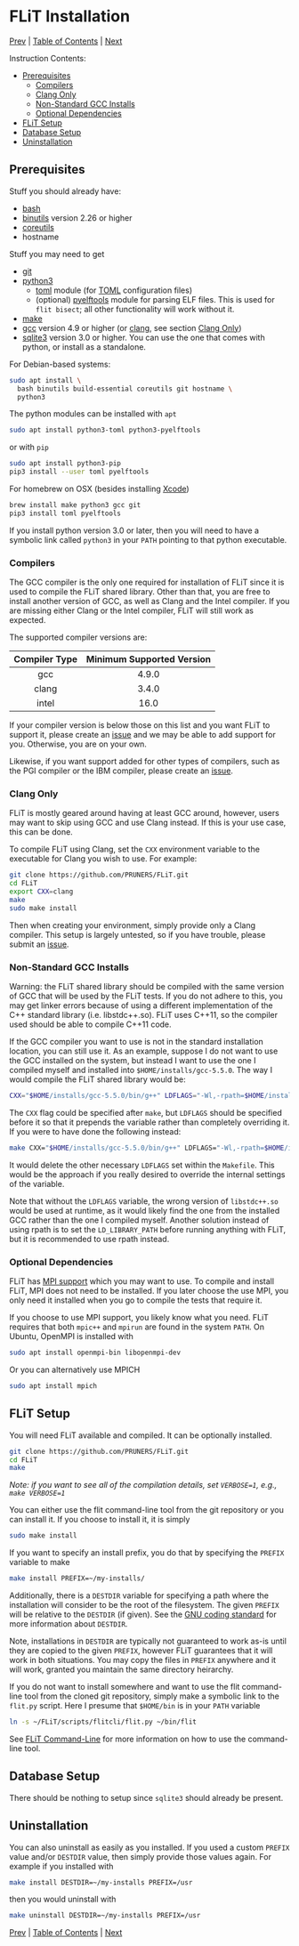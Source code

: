 # FLiT Installation

[Prev](release-notes.md)
|
[Table of Contents](README.md)
|
[Next](litmus-tests.md)

Instruction Contents:

* [Prerequisites](#prerequisites)
  * [Compilers](#compilers)
  * [Clang Only](#clang-only)
  * [Non-Standard GCC Installs](#non-standard-gcc-installs)
  * [Optional Dependencies](#optional-dependencies)
* [FLiT Setup](#flit-setup)
* [Database Setup](#database-setup)
* [Uninstallation](#uninstallation)

## Prerequisites

Stuff you should already have:

* [bash](https://www.gnu.org/software/bash)
* [binutils](https://www.gnu.org/software/binutils) version 2.26 or higher
* [coreutils](https://www.gnu.org/software/coreutils/coreutils.html)
* hostname

Stuff you may need to get

* [git](https://git-scm.com)
* [python3](https://www.python.org)
  * [toml](https://github.com/uiri/toml) module (for
    [TOML](https://github.com/toml-lang/toml) configuration files)
  * (optional) [pyelftools](https://github.com/eliben/pyelftools) module for
    parsing ELF files.  This is used for `flit bisect`; all other functionality
    will work without it.
* [make](https://www.gnu.org/software/make)
* [gcc](https://gcc.gnu.org) version 4.9 or higher (or
  [clang](https://clang.llvm.org), see section [Clang Only](#clang-only))
* [sqlite3](https://sqlite.org) version 3.0 or higher.
  You can use the one that comes with python, or install as a standalone.

For Debian-based systems:

```bash
sudo apt install \
  bash binutils build-essential coreutils git hostname \
  python3
```

The python modules can be installed with `apt`

```bash
sudo apt install python3-toml python3-pyelftools
```

or with `pip`

```bash
sudo apt install python3-pip
pip3 install --user toml pyelftools
```

For homebrew on OSX (besides installing [Xcode](https://developer.apple.com/xcode))

```bash
brew install make python3 gcc git
pip3 install toml pyelftools
```

If you install python version 3.0 or later, then you will need to have a
symbolic link called `python3` in your `PATH` pointing to that python
executable.


### Compilers

The GCC compiler is the only one required for installation of FLiT since it is
used to compile the FLiT shared library.  Other than that, you are free to
install another version of GCC, as well as Clang and the Intel compiler.  If
you are missing either Clang or the Intel compiler, FLiT will still work as
expected.

The supported compiler versions are:

| Compiler Type | Minimum Supported Version |
|:-------------:|:-------------------------:|
| gcc           | 4.9.0                     |
| clang         | 3.4.0                     |
| intel         | 16.0                      |

If your compiler version is below those on this list and you want FLiT to
support it, please create an [issue](https://github.com/PRUNERS/FLiT/issues)
and we may be able to add support for you.  Otherwise, you are on your own.

Likewise, if you want support added for other types of compilers, such as the
PGI compiler or the IBM compiler, please create an
[issue](https://github.com/PRUNERS/FLiT/issues).


### Clang Only

FLiT is mostly geared around having at least GCC around, however, users may
want to skip using GCC and use Clang instead.  If this is your use case, this
can be done.

To compile FLiT using Clang, set the `CXX` environment variable to the
executable for Clang you wish to use.  For example:

```bash
git clone https://github.com/PRUNERS/FLiT.git
cd FLiT
export CXX=clang
make
sudo make install
```

Then when creating your environment, simply provide only a Clang compiler.
This setup is largely untested, so if you have trouble, please submit an
[issue](https://github.com/PRUNERS/FLiT/issues).


### Non-Standard GCC Installs

Warning: the FLiT shared library should be compiled with the same version of
GCC that will be used by the FLiT tests.  If you do not adhere to this, you may
get linker errors because of using a different implementation of the C++
standard library (i.e. libstdc++.so).  FLiT uses C++11, so the compiler used
should be able to compile C++11 code.

If the GCC compiler you want to use is not in the standard installation
location, you can still use it.  As an example, suppose I do not want to use
the GCC installed on the system, but instead I want to use the one I compiled
myself and installed into `$HOME/installs/gcc-5.5.0`.  The way I would compile
the FLiT shared library would be:

```bash
CXX="$HOME/installs/gcc-5.5.0/bin/g++" LDFLAGS="-Wl,-rpath=$HOME/installs/gcc-5.5.0/lib64" make
```

The `CXX` flag could be specified after `make`, but `LDFLAGS` should be
specified before it so that it prepends the variable rather than completely
overriding it.  If you were to have done the following instead:

```bash
make CXX="$HOME/installs/gcc-5.5.0/bin/g++" LDFLAGS="-Wl,-rpath=$HOME/installs/gcc-5.5.0/lib64"
```

It would delete the other necessary `LDFLAGS` set within the `Makefile`.  This
would be the approach if you really desired to override the internal settings
of the variable.

Note that without the `LDFLAGS` variable, the wrong version of `libstdc++.so`
would be used at runtime, as it would likely find the one from the installed
GCC rather than the one I compiled myself.  Another solution instead of using
rpath is to set the `LD_LIBRARY_PATH` before running anything with FLiT, but it
is recommended to use rpath instead.


### Optional Dependencies

FLiT has [MPI support](mpi-support.md) which you may want to use.  To compile
and install FLiT, MPI does not need to be installed.  If you later choose the
use MPI, you only need it installed when you go to compile the tests that
require it.

If you choose to use MPI support, you likely know what you need.  FLiT requires
that both `mpic++` and `mpirun` are found in the system `PATH`.  On Ubuntu,
OpenMPI is installed with

```bash
sudo apt install openmpi-bin libopenmpi-dev
```

Or you can alternatively use MPICH

```bash
sudo apt install mpich
```

## FLiT Setup

You will need FLiT available and compiled.  It can be optionally installed.

```bash
git clone https://github.com/PRUNERS/FLiT.git
cd FLiT
make
```

_Note: if you want to see all of the compilation details, set `VERBOSE=1`,
e.g., `make VERBOSE=1`_

You can either use the flit command-line tool from the git repository or you
can install it.  If you choose to install it, it is simply

```bash
sudo make install
```

If you want to specify an install prefix, you do that by specifying the
`PREFIX` variable to make

```bash
make install PREFIX=~/my-installs/
```

Additionally, there is a `DESTDIR` variable for specifying a path where the
installation will consider to be the root of the filesystem.  The given `PREFIX`
will be relative to the `DESTDIR` (if given).  See the
[GNU coding standard](https://www.gnu.org/prep/standards/html_node/DESTDIR.html)
for more information about `DESTDIR`.

Note, installations in `DESTDIR` are typically not guaranteed to work as-is
until they are copied to the given `PREFIX`, however FLiT guarantees that it
will work in both situations.  You may copy the files in `PREFIX` anywhere and
it will work, granted you maintain the same directory heirarchy.

If you do not want to install somewhere and want to use the flit command-line
tool from the cloned git repository, simply make a symbolic link to the
`flit.py` script.  Here I presume that `$HOME/bin` is in your `PATH` variable

```bash
ln -s ~/FLiT/scripts/flitcli/flit.py ~/bin/flit
```

See [FLiT Command-Line](flit-command-line.md) for more information on how to
use the command-line tool.

## Database Setup

There should be nothing to setup since `sqlite3` should already be present.

## Uninstallation

You can also uninstall as easily as you installed.  If you used a custom
`PREFIX` value and/or `DESTDIR` value, then simply provide those values again.
For example if you installed with

```bash
make install DESTDIR=~/my-installs PREFIX=/usr
```

then you would uninstall with

```bash
make uninstall DESTDIR=~/my-installs PREFIX=/usr
```

[Prev](release-notes.md)
|
[Table of Contents](README.md)
|
[Next](litmus-tests.md)
